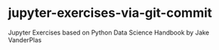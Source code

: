 # jupyter-exercises-via-git-commit
Jupyter Exercises based on Python Data Science Handbook by Jake VanderPlas
